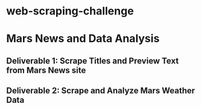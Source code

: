 # web-scraping-challenge

# Mars News and Data Analysis

## Deliverable 1: Scrape Titles and Preview Text from Mars News site

## Deliverable 2: Scrape and Analyze Mars Weather Data